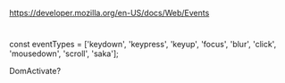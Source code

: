 https://developer.mozilla.org/en-US/docs/Web/Events

# 

const eventTypes = ['keydown', 'keypress', 'keyup', 'focus', 'blur', 'click', 'mousedown', 'scroll', 'saka'];


DomActivate?
